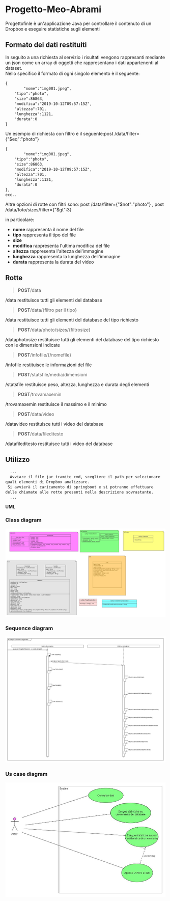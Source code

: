 # Progetto-Meo-Abrami
Progettofinle è un'applicazione Java per controllare il contenuto di un Dropbox e eseguire statistiche sugli elementi
## Formato dei dati restituiti
In seguito a una richiesta al servizio i risultati vengono rappresanti mediante un json come un array di oggetti che rappresentano i dati appartenenti al dataset.<br>
Nello specifico il formato di ogni singolo elemento è il seguente:</p>
<pre><code>{
        "nome":"img001.jpeg",
	"tipo":"photo",
	"size":86863,
	"modifica":"2019-10-12T09:57:15Z",
	"altezza":701,
	"lunghezza":1121,
	"durata":0
}</code></pre>

Un esempio di richiesta con filtro è il seguente:post /data/filter={"$eq":"photo"}</p>
<pre><code>{
        "nome":"img001.jpeg",
	"tipo":"photo",
	"size":86863,
	"modifica":"2019-10-12T09:57:15Z",
	"altezza":701,
	"lunghezza":1121,
	"durata":0
},
ecc..
</code></pre>
Altre opzioni di rotte con filtri sono:   post /data/filter={"$not":"photo"} , 
                                          post /data/foto/sizes/filter={"$gt":3}


<p> in particolare: </p>
<ul>
    <li><strong>nome</strong> rappresenta il nome del file</li>
     <li><strong>tipo</strong> rappresenta il tipo del file</li>
     <li><strong>size</strong rappresenta il peso del file</li>
     <li><strong>modifica</strong> rappresenta l'ultima modifica del file</li>
     <li><strong>altezza</strong> rappresenta l'altezza del'immagine</li>
     <li><strong>lunghezza</strong> rappresenta la lunghezza dell'immagine</li>
     <li><strong>durata</strong> rappresenta la durata del video</li>
     </ul>       
        
## Rotte
<blockquote><p><strong>POST</strong>/data</blockquote>
    /data restituisce tutti gli elementi del database 
    
   <blockquote> <p><strong>POST</strong>/data/{filtro per il tipo}</blockquote>
    /data restituisce tutti gli elementi del database del tipo richiesto
    
  <blockquote><p><strong>POST</strong>/data/photo/sizes/{filtrosize}</blockquote>
         /dataphotosize restituisce tutti gli elementi del database del tipo richiesto con le dimensioni indicate </blockquote>
	 
   <blockquote><p><strong>POST</strong>/infofile/{/nomefile}</blockquote>
    /infofile restituisce le informazioni del file
    
   <blockquote><p><strong>POST</strong>/statsfile/media/dimensioni</blockquote>
    /statsfile restituisce peso, altezza, lunghezza e durata degli elementi
    
   <blockquote><p><strong>POST</strong>/trovamaxemin</blockquote>
    /trovamaxemin restituisce il massimo e il minimo
    
   <blockquote><p><strong>POST</strong>/data/video</blockquote>
    /datavideo restituisce tutti i video del database 
    
   <blockquote><p><strong>POST</strong>/data/fileditesto</blockquote>
    /datafileditesto restituisce tutti i video del database
    
  </div> </div>
  
  ## Utilizzo <br>
  
      ...
      Avviare il file jar tramite cmd, scegliere il path per selezionare quali elementi di Dropbox analizzare.
     Si avvierà il caricamento di springboot e si potranno effettuare delle chiamate alle rotte presenti nella descrizione sovrastante.
      ...
  
  
  
  
   <b> UML </b>
   
### Class diagram
![UML](https://github.com/progettofinale/Progetto-Meo-Abrami/blob/master/class%20diagram%20JPG2.jpg)
### Sequence diagram
![UML](https://github.com/progettofinale/Progetto-Meo-Abrami/blob/master/sequence%20prgram%20%20JPG2.jpg)
### Us case diagram
![UML](https://github.com/progettofinale/Progetto-Meo-Abrami/blob/master/us%20case%20diagram2.jpg)
    
